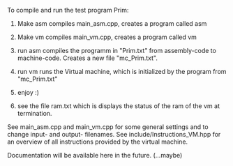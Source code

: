To compile and run the test program Prim:

1) Make asm
  compiles main_asm.cpp, creates a program called asm
2) Make vm
  compiles main_vm.cpp, creates a program called vm

3) run asm
  compiles the programm in "Prim.txt" from assembly-code to machine-code. Creates a new file "mc_Prim.txt".
4) run vm
  runs the Virtual machine, which is initialized by the program from "mc_Prim.txt"

5) enjoy :)

6) see the file ram.txt which is displays the status of the ram of the vm at termination.

See main_asm.cpp and main_vm.cpp for some general settings and to change input- and output- filenames.
See include/Instructions_VM.hpp for an overview of all instructions provided by the virtual machine.

Documentation will be available here in the future. (...maybe)
